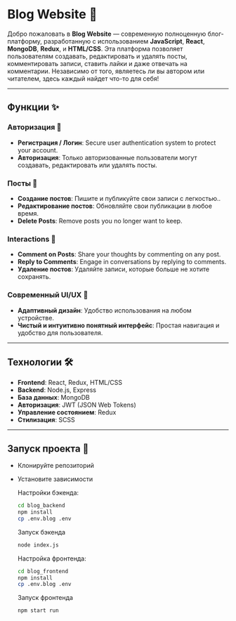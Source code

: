# Blog Website 🌟

Добро пожаловать в **Blog Website** — современную полноценную блог-платформу, разработанную с использованием **JavaScript**, **React**, **MongoDB**, **Redux**, и **HTML/CSS**. Эта платформа позволяет пользователям создавать, редактировать и удалять посты, комментировать записи, ставить лайки и даже отвечать на комментарии. Независимо от того, являетесь ли вы автором или читателем, здесь каждый найдет что-то для себя!

---

## Функции ✨

### Авторизация 🔐
- **Регистрация / Логин**: Secure user authentication system to protect your account.
- **Авторизация**: Только авторизованные пользователи могут создавать, редактировать или удалять посты.

### Посты 📝
- **Создание постов**: Пишите и публикуйте свои записи с легкостью..
- **Редактирование постов**: Обновляйте свои публикации в любое время.
- **Delete Posts**: Remove posts you no longer want to keep.

### Interactions 💬
- **Comment on Posts**: Share your thoughts by commenting on any post.
- **Reply to Comments**: Engage in conversations by replying to comments.
- **Удаление постов**: Удаляйте записи, которые больше не хотите сохранять.

### Современный UI/UX 🎨
- **Адаптивный дизайн**: Удобство использования на любом устройстве.
- **Чистый и интуитивно понятный интерфейс**: Простая навигация и удобство для пользователя.

---

## Технологии 🛠️

- **Frontend**: React, Redux, HTML/CSS
- **Backend**: Node.js, Express
- **База данных**: MongoDB
- **Авторизация**: JWT (JSON Web Tokens)
- **Управление состоянием**: Redux
- **Стилизация**: SCSS 

---

## Запуск проекта 🚀

- Клонируйте репозиторий
- Установите зависимости

  Настройки бэкенда:
    ```bash
    cd blog_backend
    npm install
    cp .env.blog .env
    ```
  Запуск бэкенда
    ```bash
    node index.js
    ```
  Настройка фронтенда:
    ```bash
    cd blog_frontend
    npm install
    cp .env.blog .env
    ```
  Запуск фронтенда
    ```bash
    npm start run
    ```
